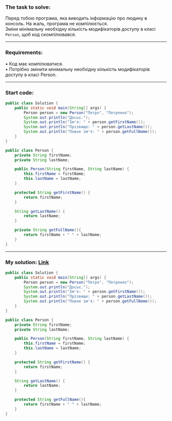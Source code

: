 ### **The task to solve:**  

Перед тобою програма, яка виводить інформацію про людину в консоль. На жаль, програма не компілюється.  
Зміни мінімальну необхідну кількість модифікаторів доступу в класі `Person`, щоб код скомпілювався.

---

### **Requirements:**  

• Код має компілюватися.  
• Потрібно змінити мінімальну необхідну кількість модифікаторів доступу в класі Person.

---

### **Start code:**  

```java
public class Solution {
    public static void main(String[] args) {
        Person person = new Person("Петро", "Петренко");
        System.out.println("Досьє.");
        System.out.println("Ім'я: " + person.getFirstName());
        System.out.println("Прізвище: " + person.getLastName());
        System.out.println("Повне ім'я: " + person.getFullName());
    }
}
```

```java
public class Person {
    private String firstName;
    private String lastName;

    public Person(String firstName, String lastName) {
        this.firstName = firstName;
        this.lastName = lastName;
    }

    protected String getFirstName() {
        return firstName;
    }

    String getLastName() {
        return lastName;
    }

    private String getFullName(){
        return firstName + " " + lastName;
    }
}
```

---

### **My solution: [Link](./src/)**  

```java
public class Solution {
    public static void main(String[] args) {
        Person person = new Person("Петро", "Петренко");
        System.out.println("Досьє.");
        System.out.println("Ім'я: " + person.getFirstName());
        System.out.println("Прізвище: " + person.getLastName());
        System.out.println("Повне ім'я: " + person.getFullName());
    }
}
```

```java
public class Person {
    private String firstName;
    private String lastName;

    public Person(String firstName, String lastName) {
        this.firstName = firstName;
        this.lastName = lastName;
    }

    protected String getFirstName() {
        return firstName;
    }

    String getLastName() {
        return lastName;
    }

    protected String getFullName(){
        return firstName + " " + lastName;
    }
}
```
